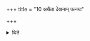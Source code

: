 +++
title = "10 अथैता देवानाम् पत्नयः"

+++

<details><summary>थिते</summary>

अथैता देवानां पत्नयः । ताभिः प्रजाकामं पशुकामं वा याजयेत् १०
</details>
